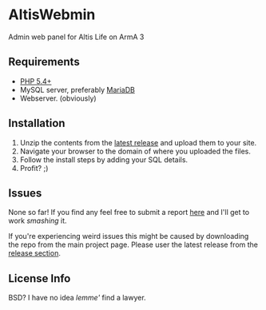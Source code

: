 AltisWebmin
===========

Admin web panel for Altis Life on ArmA 3

Requirements
------------
* [PHP 5.4+](http://php.net/downloads.php)
* MySQL server, preferably [MariaDB](https://downloads.mariadb.org)
* Webserver. (obviously)

Installation
------------
1. Unzip the contents from the [latest release](https://github.com/Jarrrk/AltisWebmin/releases) and upload them to your site. 
2. Navigate your browser to the domain of where you uploaded the files.
3. Follow the install steps by adding your SQL details.
4. Profit? ;)

Issues
------
None so far! If you find any feel free to submit a report [here](https://github.com/Jarrrk/AltisWebmin/issues) and I'll get to work *smashing* it.

If you're experiencing weird issues this might be caused by downloading the repo from the main project page. Please user the latest release from the [release section](https://github.com/Jarrrk/AltisWebmin/releases). 

License Info
------------
BSD? I have no idea *lemme'* find a lawyer.
